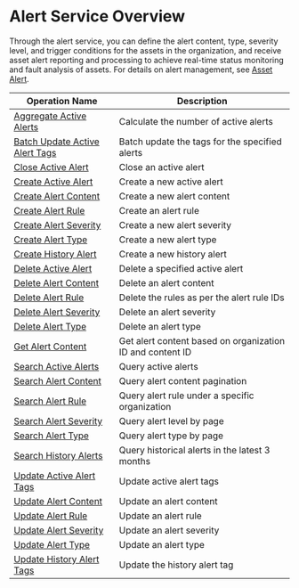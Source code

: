 # Alert Service Overview



Through the alert service, you can define the alert content, type, severity level, and trigger conditions for the assets in the organization, and receive asset alert reporting and processing to achieve real-time status monitoring and fault analysis of assets. For details on alert management, see [Asset Alert](/docs/device-connection/en/2.0.9/howto/alert/alert_overview.html).

| Operation Name     | Description                |
|--------------|---------------------|
| [Aggregate Active Alerts](aggregate_active_alerts) | Calculate the number of active alerts |
|[Batch Update Active Alert Tags](../event/batch_update_active_alert_tags.html)| Batch update the tags for the specified alerts |
|[Close Active Alert](close_active_alert)| Close an active alert |
|  [Create Active Alert](../event/create_active_alert.html)      | Create a new active alert |
|   [Create Alert Content](../event/create_alert_content.html)     |   Create a new alert content   |
|[Create Alert Rule](../event/create_alert_rule.html)   |  Create an alert rule|
|    [Create Alert Severity](../event/create_alert_severity.html)    | Create a new alert severity  |
|  [Create Alert Type](create_alert_type.html)      | Create a new alert type |
|   [Create History Alert](../event/create_history_alert.html) |  Create a new history alert  |
|   [Delete Active Alert](../event/delete_active_alert.html)     |Delete a specified active alert      |
|     [Delete Alert Content](../event/delete_alert_content.html)   |    Delete an alert content        |
|[Delete Alert Rule](../event/delete_alert_rule.html)    |  Delete the rules as per the alert rule IDs      |
|     [Delete Alert Severity](../event/delete_alert_severity.html)   |   Delete an alert severity     |
|  [Delete Alert Type](../event/delete_alert_type.html)      |  Delete an alert type |
|[Get Alert Content](get_alert_content)|Get alert content based on organization ID and content ID|
| [Search Active Alerts](search_active_alerts) | Query active alerts |
|[Search Alert Content](search_alert_content)|Query alert content pagination|
|[Search Alert Rule](search_alert_rule)|Query alert rule under a specific organization |
|[Search Alert Severity](search_alert_severity)|Query alert level by page|
|[Search Alert Type](search_alert_type)|Query alert type by page|
|[Search History Alerts](search_history_alerts)|Query historical alerts in the latest 3 months|
|[Update Active Alert Tags](update_active_alert_tags)|Update active alert tags|
|  [Update Alert Content](../event/update_alert_content.html)      |    Update an alert content         |
|[Update Alert Rule](../event/update_alert_rule.html)        |   Update an alert rule     |
|  [Update Alert Severity](../event/update_alert_severity.html)      |  Update an alert severity       |
|  [Update Alert Type](../event/update_alert_type.html)      |   Update an alert type      |
|[Update History Alert Tags](update_history_alert_tags)|Update the history alert tag|



